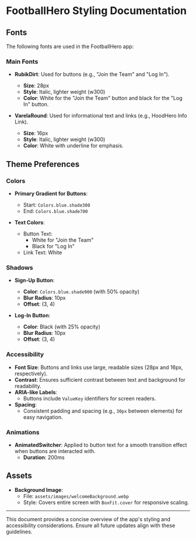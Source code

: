 # FootballHero Styling Documentation

## Fonts
The following fonts are used in the FootballHero app:

### Main Fonts
- **RubikDirt**: Used for buttons (e.g., "Join the Team" and "Log In").
  - **Size**: 28px
  - **Style**: Italic, lighter weight (w300)
  - **Color**: White for the "Join the Team" button and black for the "Log In" button.

- **VarelaRound**: Used for informational text and links (e.g., HoodHero Info Link).
  - **Size**: 16px
  - **Style**: Italic, lighter weight (w300)
  - **Color**: White with underline for emphasis.

## Theme Preferences

### Colors
- **Primary Gradient for Buttons**:
  - Start: `Colors.blue.shade300`
  - End: `Colors.blue.shade700`

- **Text Colors**:
  - Button Text:
    - White for "Join the Team"
    - Black for "Log In"
  - Link Text: White

### Shadows
- **Sign-Up Button**:
  - **Color**: `Colors.blue.shade900` (with 50% opacity)
  - **Blur Radius**: 10px
  - **Offset**: (3, 4)

- **Log-In Button**:
  - **Color**: Black (with 25% opacity)
  - **Blur Radius**: 10px
  - **Offset**: (3, 4)

### Accessibility
- **Font Size**: Buttons and links use large, readable sizes (28px and 16px, respectively).
- **Contrast**: Ensures sufficient contrast between text and background for readability.
- **ARIA-like Labels**:
  - Buttons include `ValueKey` identifiers for screen readers.
- **Spacing**:
  - Consistent padding and spacing (e.g., `30px` between elements) for easy navigation.

### Animations
- **AnimatedSwitcher**: Applied to button text for a smooth transition effect when buttons are interacted with.
  - **Duration**: 200ms

## Assets
- **Background Image**:
  - File: `assets/images/welcomeBackground.webp`
  - Style: Covers entire screen with `BoxFit.cover` for responsive scaling.

---
This document provides a concise overview of the app's styling and accessibility considerations. Ensure all future updates align with these guidelines.

